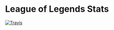 # League of Legends Stats

[![Travis](https://img.shields.io/travis/matheusml/lol-app.svg?style=flat)](https://travis-ci.org/matheusml/lol-app)
